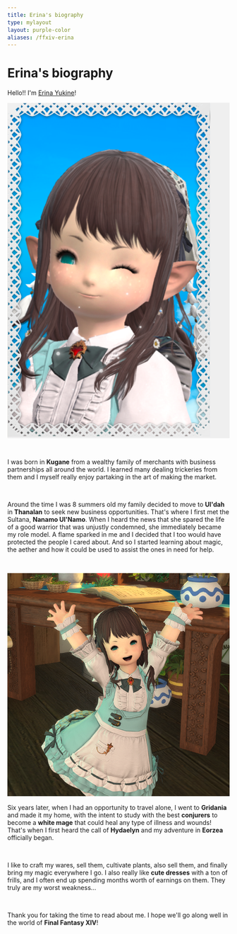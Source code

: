 ```yaml
---
title: Erina's biography
type: mylayout
layout: purple-color
aliases: /ffxiv-erina
---
```


# Erina's biography

Hello!! I'm [Erina Yukine](https://eu.finalfantasyxiv.com/lodestone/character/49272662/)!<div class="photo photo-right desktop-only-right-sidebar norecolor" style="background-color:#EFEFEF;"><img class="image content" alt="Portrait of Erina Yukine" src="portrait.webp"></div>

&nbsp;

I was born in **Kugane** from a wealthy family of merchants with business partnerships all around the world. I learned many dealing trickeries from them and I myself really enjoy partaking in the art of making the market.

&nbsp;

Around the time I was 8 summers old my family decided to move to **Ul'dah** in **Thanalan** to seek new business opportunities. That's where I first met the Sultana, **Nanamo Ul'Namo**. When I heard the news that she spared the life of a good warrior that was unjustly condemned, she immediately became my role model. A flame sparked in me and I decided that I too would have protected the people I cared about. And so I started learning about magic, the aether and how it could be used to assist the ones in need for help.

&nbsp;

<div class="photo photo-left desktop-only-left-sidebar norecolor"><img class="image content" alt="Erina Yukine being happy" src="yay.webp"></div>

Six years later, when I had an opportunity to travel alone, I went to **Gridania** and made it my home, with the intent to study with the best **conjurers** to become a **white mage** that could heal any type of illness and wounds! That's when I first heard the call of **Hydaelyn** and my adventure in **Eorzea** officially began.


&nbsp;

I like to craft my wares, sell them, cultivate plants, also sell them, and finally bring my magic everywhere I go. I also really like **cute dresses** with a ton of frills, and I often end up spending months worth of earnings on them. They truly are my worst weakness...

&nbsp;

Thank you for taking the time to read about me. I hope we'll go along well in the world of **Final Fantasy XIV**!
